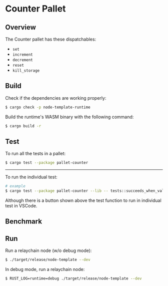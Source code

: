 # Counter Pallet

## Overview

The Counter pallet has these dispatchables:

- `set`
- `increment`
- `decrement`
- `reset`
- `kill_storage`

## Build

Check if the dependencies are working properly:

```sh
$ cargo check -p node-template-runtime
```

Build the runtime's WASM binary with the following command:

```sh
$ cargo build -r
```

## Test

To run all the tests in a pallet:

```sh
$ cargo test --package pallet-counter
```

---

To run the individual test:

```sh
# example
$ cargo test --package pallet-counter --lib -- tests::succeeds_when_value_set_as_non_zero
```

Although there is a button shown above the test function to run in individual test in VSCode.

## Benchmark

<!-- TODO: -->

## Run

Run a relaychain node (w/o debug mode):

```sh
$ ./target/release/node-template --dev
```

In debug mode, run a relaychain node:

```sh
$ RUST_LOG=runtime=debug ./target/release/node-template --dev
```

